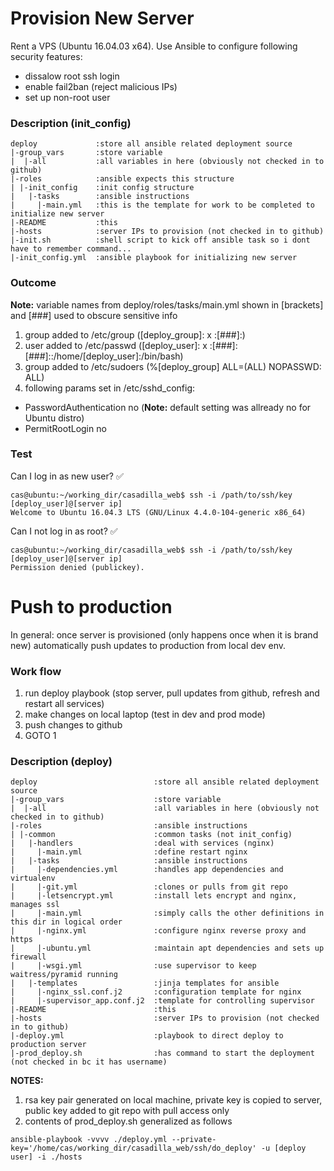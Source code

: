 # Provision New Server
Rent a VPS (Ubuntu 16.04.03 x64). Use Ansible to configure following security features:
- dissalow root ssh login
- enable fail2ban (reject malicious IPs)
- set up non-root user

### Description (init_config)
```
deploy             :store all ansible related deployment source
|-group_vars       :store variable
|  |-all           :all variables in here (obviously not checked in to github)
|-roles            :ansible expects this structure
| |-init_config    :init config structure
|   |-tasks        :ansible instructions
|     |-main.yml   :this is the template for work to be completed to initialize new server
|-README           :this
|-hosts            :server IPs to provision (not checked in to github)
|-init.sh          :shell script to kick off ansible task so i dont have to remember command...
|-init_config.yml  :ansible playbook for initializing new server
```
### Outcome
__Note:__ variable names from deploy/roles/tasks/main.yml shown in [brackets] and [###] used to obscure sensitive info
1. group added to /etc/group ([deploy_group]: x :[###]:)
2. user added to /etc/passwd ([deploy_user]: x :[###]:[###]::/home/[deploy_user]:/bin/bash)
3. group added to /etc/sudoers (%[deploy_group] ALL=(ALL) NOPASSWD: ALL)
4. following params set in /etc/sshd_config:
 - PasswordAuthentication no (__Note:__ default setting was allready no for Ubuntu distro)
 - PermitRootLogin no

### Test
Can I log in as new user? :white_check_mark:
```
cas@ubuntu:~/working_dir/casadilla_web$ ssh -i /path/to/ssh/key [deploy_user]@[server ip]
Welcome to Ubuntu 16.04.3 LTS (GNU/Linux 4.4.0-104-generic x86_64)
```
Can I not log in as root? :white_check_mark:
```
cas@ubuntu:~/working_dir/casadilla_web$ ssh -i /path/to/ssh/key [deploy_user]@[server ip]
Permission denied (publickey).
```

# Push to production
In general: once server is provisioned (only happens once when it is brand new) automatically push updates to production from local dev env. 
### Work flow
1. run deploy playbook (stop server, pull updates from github, refresh and restart all services)
2. make changes on local laptop (test in dev and prod mode)
3. push changes to github
4. GOTO 1

### Description (deploy)
```
deploy                          :store all ansible related deployment source
|-group_vars                    :store variable
|  |-all                        :all variables in here (obviously not checked in to github)
|-roles                         :ansible instructions
| |-common                      :common tasks (not init_config)
|   |-handlers                  :deal with services (nginx)
|     |-main.yml                :define restart nginx
|   |-tasks                     :ansible instructions
|     |-dependencies.yml        :handles app dependencies and virtualenv
|     |-git.yml                 :clones or pulls from git repo
|     |-letsencrypt.yml         :install lets encrypt and nginx, manages ssl
|     |-main.yml                :simply calls the other definitions in this dir in logical order
|     |-nginx.yml               :configure nginx reverse proxy and https
|     |-ubuntu.yml              :maintain apt dependencies and sets up firewall 
|     |-wsgi.yml                :use supervisor to keep waitress/pyramid running
|   |-templates                 :jinja templates for ansible
|     |-nginx_ssl.conf.j2       :configuration template for nginx
|     |-supervisor_app.conf.j2  :template for controlling supervisor
|-README                        :this
|-hosts                         :server IPs to provision (not checked in to github)
|-deploy.yml                    :playbook to direct deploy to production server
|-prod_deploy.sh                :has command to start the deployment (not checked in bc it has username)
```
__NOTES:__ 
1. rsa key pair generated on local machine, private key is copied to server, public key added to git repo with pull access only
2. contents of prod_deploy.sh generalized as follows
```
ansible-playbook -vvvv ./deploy.yml --private-key='/home/cas/working_dir/casadilla_web/ssh/do_deploy' -u [deploy user] -i ./hosts

